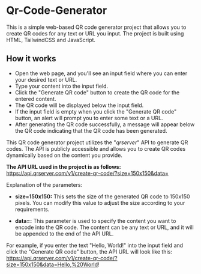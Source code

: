 # Qr-Code-Generator
This is a simple web-based QR code generator project that allows you to create QR codes for any text or URL you input. The project is built using HTML, TailwindCSS and JavaScript.

## How it works

- Open the web page, and you'll see an input field where you can enter your desired text or URL.
- Type your content into the input field.
- Click the "Generate QR code" button to create the QR code for the entered content.
- The QR code will be displayed below the input field.
- If the input field is empty when you click the "Generate QR code" button, an alert will prompt you to enter some text or a URL.
- After generating the QR code successfully, a message will appear below the QR code indicating that the QR code has been generated.

This QR code generator project utilizes the "_qrserver_" API to generate QR codes. The API is publicly accessible and allows you to create QR codes dynamically based on the content you provide.

**The API URL used in the project is as follows:** https://api.qrserver.com/v1/create-qr-code/?size=150x150&data=

Explanation of the parameters:

+ **size=150x150:** This sets the size of the generated QR code to 150x150 pixels. You can modify this value to adjust the size according to your requirements.

+ **data=:** This parameter is used to specify the content you want to encode into the QR code. The content can be any text or URL, and it will be appended to the end of the API URL.

For example, if you enter the text "Hello, World!" into the input field and click the "Generate QR code" button, the API URL will look like this: 
https://api.qrserver.com/v1/create-qr-code/?size=150x150&data=Hello,%20World! 


